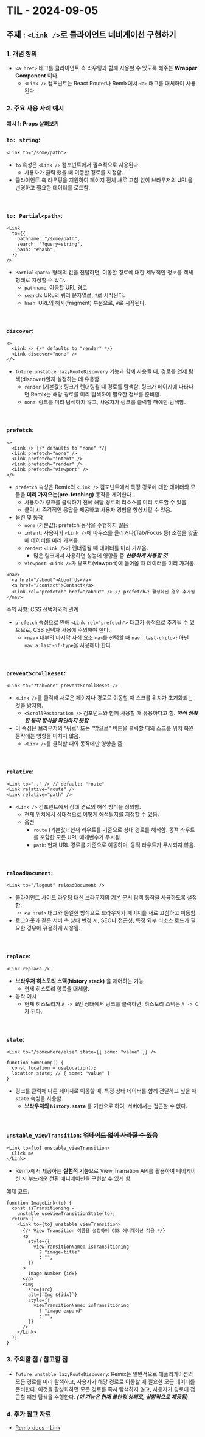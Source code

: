 # TIL - 2024-09-05

## 주제 : `<Link />`로 클라이언트 네비게이션 구현하기

### 1. 개념 정의
- `<a href>` 태그를 클라이언트 측 라우팅과 함께 사용할 수 있도록 해주는 **Wrapper Component** 이다.
  - `<Link />` 컴포넌트는 React Router나 Remix에서 `<a>` 태그를 대체하여 사용된다.

### 2. 주요 사용 사례 예시

#### **예시 1**: Props 살펴보기

### `to: string`:

```tsx
<Link to="/some/path">
```

- `to` 속성은 `<Link />` 컴포넌트에서 필수적으로 사용된다.
  - 사용자가 클릭 했을 때 이동할 경로를 지정함.
- 클라이언트 측 라우팅을 지원하여 페이지 전체 새로 고침 없이 브라우저의 URL을 변경하고 필요한 데이터를 로드함.

<br/>

### `to: Partial<path>`:

```tsx
<Link
  to={{
    pathname: "/some/path",
    search: "?query=string",
    hash: "#hash",
  }}
/>
```

- `Partial<path>` 형태의 값을 전달하면, 이동할 경로에 대한 세부적인 정보를 객체 형태로 지정할 수 있다.
  - `pathname`: 이동할 URL 경로
  - `search`: URL의 쿼리 문자열로, `?`로 시작된다.
  - `hash`: URL의 해시(fragment) 부분으로, `#`로 시작된다.

<br/>

### `discover`:

```tsx
<>
  <Link /> {/* defaults to "render" */}
  <Link discover="none" />
</>
```

- `future.unstable_lazyRouteDiscovery` 기능과 함꼐 사용될 때, 경로를 언제 탐색(discover)할지 설정하는 데 유용함.
  - `render` (기본값): 링크가 렌더링될 때 경로를 탐색함, 링크가 페이지에 나타나면 Remix는 해당 경로를 미리 탐색하여 필요한 정보를 준비함.
  - `none`: 링크를 미리 탐색하지 않고, 사용자가 링크를 클릭할 때에만 탐색함.

<br/>

### `prefetch`:

```tsx
<>
  <Link /> {/* defaults to "none" */}
  <Link prefetch="none" />
  <Link prefetch="intent" />
  <Link prefetch="render" />
  <Link prefetch="viewport" />
</>
```

- `prefetch` 속성은 Remix의 `<Link />` 컴포넌트에서 특정 경로에 대한 데이터와 모듈을 **미리 가져오는(pre-fetching)** 동작을 제어한다.
  - 사용자가 링크를 클릭하기 전에 해당 경로의 리소스를 미리 로드할 수 있음.
  - 클릭 시 즉각적인 응답을 제공하고 사용자 경험을 향샹시킬 수 있음.
- 옵션 및 동작
  - `none` (기본값): prefetch 동작을 수행하지 않음
  - `intent`: 사용자가 `<Link />`에 마우스를 올리거나(Tab/Focus 등) 초점을 맞출 때 데이터를 미리 가져옴.
  - `render`: `<Link />`가 렌더링될 때 데이터를 미리 가져옴.
    - 많은 링크에서 사용하면 성능에 영향을 줌 **_신중하게 사용할 것_**
  - `viewport`: `<Link />`가 뷰포트(viewport)에 들어올 때 데이터를 미리 가져옴.

```tsx
<nav>
  <a href="/about">About Us</a>
  <a href="/contact">Contact</a>
  <Link rel="prefetch" href="/about" /> // prefetch가 활성화된 경우 추가됨
</nav>
```

주의 사항: CSS 선택자와의 관계
- `prefetch` 속성으로 인해 `<Link rel="prefetch">` 태그가 동적으로 추가될 수 있으므로, CSS 선택자 사용에 주의해야 한다.
  - `<nav>` 내부의 마지막 자식 요소 `<a>`를 선택할 때 `nav :last-child`가 아닌 `nav a:last-of-type`을 사용해야 한다.

<br/>

### `preventScrollReset`:

```tsx
<Link to="?tab=one" preventScrollReset />
```

- `<Link />`를 클릭해 새로운 페이지나 경로로 이동할 때 스크롤 위치가 초기화되는 것을 방지함.
  - `<ScrollRestoration />` 컴포넌트와 함께 사용할 때 유용하다고 함. **_아직 정확한 동작 방식을 확인하지 못함_**
- 이 속성은 브라우저의 "뒤로" 또는 "앞으로" 버튼을 클릭할 때의 스크롤 위치 복원 동작에는 영향을 미치지 않음.
  - `<Link />`를 클릭할 때의 동작에만 영향을 줌.

<br/>

### `relative`:

```tsx
<Link to=".." /> // default: "route"
<Link relative="route" />
<Link relative="path" />
```

- `<Link />` 컴포넌트에서 상대 경로의 해석 방식을 정의함.
  - 현재 위치에서 상대적으로 어떻게 해석될지를 지정할 수 있음.
  - 옵션
    - `route` (기본값): 현재 라우트를 기준으로 상대 경로를 해석함. 동적 라우트를 포함한 모든 URL 매개변수가 무시됨.
    - `path`: 현재 URL 경로를 기준으로 이동하며, 동적 라우트가 무시되지 않음.

<br/>

### `reloadDocument`:

```tsx
<Link to="/logout" reloadDocument />
```

- 클라이언트 사이드 라우팅 대신 브라우저의 기본 문서 탐색 동작을 사용하도록 설정함.
  - `<a href>` 태그와 동일한 방식으로 브라우저가 페이지를 새로 고침하고 이동함.
- 로그아웃과 같은 서버 측 상태 변경 시, SEO나 접근성, 특정 외부 리소스 로드가 필요한 경우에 유용하게 사용됨.

<br/>

### `replace`:

```tsx
<Link replace />
```

- **브라우저 히스토리 스택(history stack)** 을 제어하는 기능
  - 현재 히스토리 항목을 대체함.
- 동작 예시
  - 현재 히스토리가 `A -> B`인 상태에서 링크를 클릭하면, 히스토리 스택은 `A -> C`가 된다.

<br/>

### `state`:

```tsx
<Link to="/somewhere/else" state={{ some: "value" }} />
```
```tsx
function SomeComp() {
  const location = useLocation();
  location.state; // { some: "value" }
}
```

- 링크를 클릭해 다른 페이지로 이동할 때, 특정 상태 데이터를 함께 전달하고 싶을 때 `state` 속성을 사용함.
  - **브라우저의 `history.state`** 를 기반으로 하여, 서버에서는 접근할 수 없다.

<br/>

### `unstable_viewTransition`: ~~업데이트 없이 사라질 수 있음~~

```tsx
<Link to={to} unstable_viewTransition>
  Click me
</Link>
```

- Remix에서 제공하는 **실험적 기능**으로 View Transition API를 활용하여 네비게이션 시 부드러운 전환 애니메이션을 구현할 수 있게 함.

예제 코드: 
```tsx
function ImageLink(to) {
  const isTransitioning =
    unstable_useViewTransitionState(to);
  return (
    <Link to={to} unstable_viewTransition>
      {/* View Transition 이름을 설정하여 CSS 애니메이션 적용 */}
      <p
        style={{
          viewTransitionName: isTransitioning
            ? "image-title"
            : "",
        }}
      >
        Image Number {idx}
      </p>
      <img
        src={src}
        alt={`Img ${idx}`}
        style={{
          viewTransitionName: isTransitioning
            ? "image-expand"
            : "",
        }}
      />
    </Link>
  );
}
```

### 3. 주의할 점 / 참고할 점
- `future.unstable_lazyRouteDiscovery`: Remix는 일반적으로 애플리케이션의 모든 경로를 미리 탐색하고, 사용자가 해당 경로로 이동할 때 필요한 모든 데이터를 준비한다. 이것을 활성화하면 모든 경로를 즉시 탐색하지 않고, 사용자가 경로에 접근할 때만 탐색을 수행한다. **_(이 기능은 현재 불안정 상태로, 실험적으로 제공됨)_**

### 4. 추가 참고 자료
- [Remix docs - Link](https://remix.run/docs/en/main/components/link#discover)